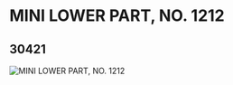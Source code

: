 # MINI LOWER PART, NO. 1212
## 30421
![MINI LOWER PART, NO. 1212](https://lc-www-live-s.legocdn.com/media/bricks/5/2/6176898.jpg)